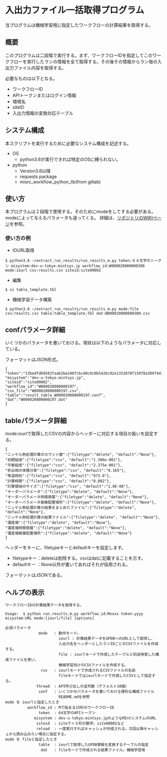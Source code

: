 # 入出力ファイル一括取得プログラム

当プログラムは機械学習用に指定したワークフローの計算結果を取得する。

## 概要　

このプログラムは二段階で実行する。まず、ワークフローIDを指定してこのワークフローを実行したランの情報を全て取得する。その後その情報からラン毎の入出力ファイル内容を取得する。

必要なものは以下となる。

* ワークフローID
* APIトークンまたはログイン情報
* 環境名
* siteID
* 入出力情報の変換対応テーブル

## システム構成

本スクリプトを実行するために必要なシステム構成を記述する。

* OS
  + python3.6が実行できれば特定のOSに縛られない。
* python
  + Version3.6以降
  + requests package
  + misrc_workflow_python_lib(from gitlab)


## 使い方

本プログラムは２段階で使用する。そのためにmodeをしてする必要がある。modeによって与えるパラメータも違ってくる。
詳細は、[リポジトリのWIKIページ](https://gitlab.mintsys.jp/midev/extract_run_results/-/wikis/%E5%8B%95%E4%BD%9C%E4%BB%95%E6%A7%98)を参照。

### 使い方の例
* IOURL取得
```
$ python3.6 ~/extract_run_results/run_results_m.py token:６４文字のトークン misystem:dev-u-tokyo.mintsys.jp workflow_id:W000020000000300 mode:iourl csv:results.csv siteid:site00002
```
* 編集
```
$ vi table_template.tbl
```
* 機械学習データ構築
```
$ python3.6 ~/extract_run_results/run_results_m.py mode:file csv:results.csv table:table_template.tbl dat:W000020000000300.csv
```
 
## confパラメータ詳細

いくつかのパラメータを書いておける。現状は以下のようなパラメータに対応している。

フォーマットはJSON形式。

```
{
"token":"13bedfd69583faa62be240fcbcd0c0c0b542bc92e1352070f150f8a309f441ed",
"misystem":"dev-u-tokyo.mintsys.jp",
"siteid":"site00002",
"workflow_id":"W000020000000197",
"csv_file":"W000020000000197.csv",
"table":"result_table_W000020000000197.conf",
"dat":"W000020000000197.dat"
}
```

## tableパラメータ詳細

mode:iourlで取得したCSVの内容からヘッダーに対応する項目の扱いを設定する。

```
{
"ニッケル熱処理計算のカウント数":{"filetype":"delete", "default":"None"},
"初期組成":{"filetype":"csv", "default":"1.306e-001"},
"平衡組成":{"filetype":"csv", "default":"2.375e-001"},
"析出相の体積分率":{"filetype":"csv", "default":"0.165"},
"等温時効":{"filetype":"csv", "default":"973.0"},
"計算時間":{"filetype":"csv", "default":"0.002"},
"計算領域のサイズ":{"filetype":"csv", "default":"1.0E-06"},
"オーダーパラメータ":{"filetype":"delete", "default":"None"},
"オーダーパラメータ時間発展":{"filetype":"delete", "default":"None"},
"オーダーパラメータ画像配置場所":{"filetype":"delete", "default":"None"},
"ニッケル熱処理計算の結果をまとめたファイル":{"filetype":"delete", "default":"None"},
"ニッケル熱処理計算の結果ファイル":{"filetype":"delete", "default":"None"},
"濃度場":{"filetype":"delete", "default":"None"},
"濃度場時間発展":{"filetype":"delete", "default":"None"},
"濃度場画像配置場所":{"filetype":"delete", "default":"None"}
}
```

ヘッダーをキーに、filetypeキーとdefaultキーを設定します。

* filetypeキー：deleteは削除する。csvはdatに記載することを示す。
* defaultキー ：None以外が書いてあればそれが採用される。

フォーマットはJSONである。

## ヘルプの表示

```
ワークフローIDの計算結果データを取得する。

Usage:  $ python run_results_m.py workflow_id:Mxxxx token:yyyy misystem:URL mode:[iourl/file] [options]

必須パラメータ
               mode   : 動作モード。
                        iourl : 計算結果データをGPDBへのURLとして取得し、
                        入出力名をヘッダーとしたランIDごとのCSVファイルを作成する。
                        file : iourlモードで作成したテーブルと別途用意した構成ファイルを使い、
                        機械学習向けのCSVファイルを作成する。 
                csv   : iourlモードで作成されるCSVファイルの名前
                        fileモードではiourlモードで作成したCSVとして指定する。
              thread  : API呼び出しの並列数（デフォルト10個）
               conf   : いくつかのパラメータを書いておける便利な構成ファイル
                        README.mdを参照
mode を iourlと指定したとき
          workflow_id : Mで始まる15桁のワークフローID
               token  : 64文字のAPIトークン
             misystem : dev-u-tokyo.mintsys.jpのようなMIntシステムのURL
              siteid  : siteで＋５桁の数字。site00002など
              reload  : 一度実行すればキャッシュが作成される。次回以降キャッシュから読み込みたい場合に指定する。
mode を fileと指定したとき
               table  : iourlで取得したGPDB情報を変換するテーブルの指定
                dat   : fileモードで作成される結果ファイル。機械学習用
```

